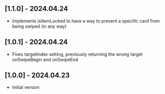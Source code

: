 ## [1.1.0] - 2024.04.24

* Implements isItemLocked to have a way to prevent a specific card from being swiped (in any way)

## [1.0.1] - 2024.04.24

* Fixes targetIndex setting, previously returning the wrong target onSwipeBegin and onSwipeEnd

## [1.0.0] - 2024.04.23

* Initial version